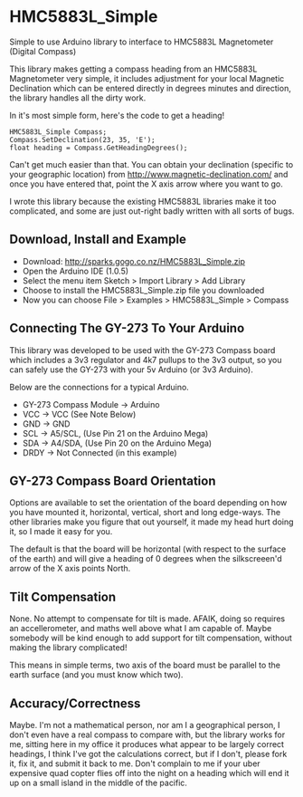 HMC5883L_Simple
===============

Simple to use Arduino library to interface to HMC5883L Magnetometer (Digital Compass)

This library makes getting a compass heading from an HMC5883L Magnetometer very simple, it includes adjustment for your local Magnetic Declination which can be entered directly in degrees minutes and direction, the library handles all the dirty work.

In it's most simple form, here's the code to get a heading!

    HMC5883L_Simple Compass;
    Compass.SetDeclination(23, 35, 'E');  
    float heading = Compass.GetHeadingDegrees();
  
Can't get much easier than that.  You can obtain your declination (specific to your geographic location) from http://www.magnetic-declination.com/ and once you have entered that, point the X axis arrow where you want to go.

I wrote this library because the existing HMC5883L libraries make it too complicated, and some are just out-right badly written with all sorts of bugs.

Download, Install and Example
-----------------------------

* Download: http://sparks.gogo.co.nz/HMC5883L_Simple.zip
* Open the Arduino IDE (1.0.5)
* Select the menu item Sketch > Import Library > Add Library
* Choose to install the HMC5883L_Simple.zip file you downloaded
* Now you can choose File > Examples > HMC5883L_Simple > Compass


Connecting The GY-273 To Your Arduino
-------------------------------------
This library was developed to be used with the GY-273 Compass board which includes a 3v3 regulator and 4k7 pullups to the 3v3 output, so you can safely use the GY-273 with your 5v Arduino (or 3v3 Arduino).

Below are the connections for a typical Arduino.

 * GY-273 Compass Module  ->  Arduino
 * VCC  -> VCC  (See Note Below)
 * GND  -> GND
 * SCL  -> A5/SCL, (Use Pin 21 on the Arduino Mega)
 * SDA  -> A4/SDA, (Use Pin 20 on the Arduino Mega)
 * DRDY -> Not Connected (in this example)

  
GY-273 Compass Board Orientation
--------------------------------

Options are available to set the orientation of the board depending on how you have mounted it, horizontal, vertical, short and long edge-ways.  The other libraries make you figure that out yourself, it made my head hurt doing it, so I made it easy for you.

The default is that the board will be horizontal (with respect to the surface of the earth) and will give a heading of 0 degrees when the silkscreeen'd arrow of the X axis points North.

Tilt Compensation
-----------------

None.  No attempt to compensate for tilt is made.  AFAIK, doing so requires an accellerometer, and maths well above what I am capable of.  Maybe somebody will be kind enough to add support for tilt compensation, without making the library complicated!

This means in simple terms, two axis of the board must be parallel to the earth surface (and you must know which two).

Accuracy/Correctness
--------------------

Maybe.  I'm not a mathematical person, nor am I a geographical person, I don't even have a real compass to compare with, but the library works for me, sitting here in my office it produces what appear to be largely correct headings, I think I've got the calculations correct, but if I don't, please fork it, fix it, and submit it back to me.  Don't complain to me if your uber expensive quad copter flies off into the night on a heading which will end it up on a small island in the middle of the pacific.
